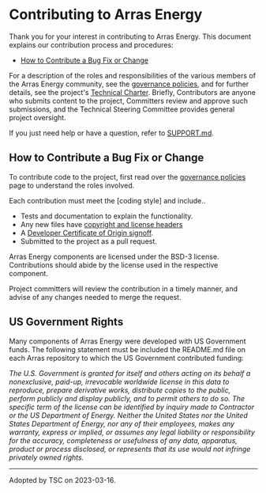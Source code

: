# Contributing to Arras Energy

Thank you for your interest in contributing to Arras Energy. This document explains our contribution process and procedures:

* [How to Contribute a Bug Fix or Change](#How-to-Contribute-a-Bug-Fix-or-Change)

For a description of the roles and responsibilities of the various members of the Arras Energy community, see the [governance policies], and for further details, see the project's [Technical Charter]. Briefly, Contributors are anyone who submits content to the project, Committers review and approve such submissions, and the Technical Steering Committee provides general project oversight.

If you just need help or have a question, refer to [SUPPORT.md](SUPPORT.md).

## How to Contribute a Bug Fix or Change

To contribute code to the project, first read over the [governance policies] page to understand the roles involved. 

Each contribution must meet the [coding style] and include..

* Tests and documentation to explain the functionality.
* Any new files have [copyright and license headers]
* A [Developer Certificate of Origin signoff].
* Submitted to the project as a pull request.

Arras Energy components are licensed under the BSD-3 license. Contributions should abide by the license used in the respective component. 

Project committers will review the contribution in a timely manner, and advise of any changes needed to merge the request.

[governance policies]: GOVERNANCE.md
[Technical Charter]: tsc/CHARTER.md
[copyright and license headers]: https://github.com/lf-energy/tac/blob/main/process/contribution_guidelines.md#license
[Developer Certificate of Origin signoff]: https://github.com/lf-energy/tac/blob/main/process/contribution_guidelines.md#contribution-sign-off

## US Government Rights

Many components of Arras Energy were developed with US Government funds. The following statement must be included the README.md file on each Arras repository to which the US Government contributed funding:

*The U.S. Government is granted for itself and others acting on its behalf a nonexclusive, paid-up, irrevocable worldwide license in this data to reproduce, prepare derivative works, distribute copies to the public, perform publicly and display publicly, and to permit others to do so.  The specific term of the license can be identified by inquiry made to Contractor or the US Department of Energy.  Neither the United States nor the United States Department of Energy, nor any of their employees, makes any warranty, express or implied, or assumes any legal liability or responsibility for the accuracy, completeness or usefulness of any data, apparatus, product or process disclosed, or represents that its use would not infringe privately owned rights.*

---

Adopted by TSC on 2023-03-16.
